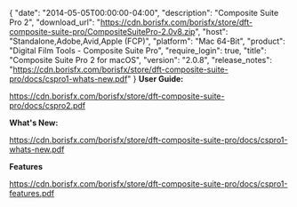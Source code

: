 {
  "date": "2014-05-05T00:00:00-04:00",
  "description": "Composite Suite Pro 2",
  "download_url": "https://cdn.borisfx.com/borisfx/store/dft-composite-suite-pro/CompositeSuitePro-2.0v8.zip",
  "host": "Standalone,Adobe,Avid,Apple (FCP)",
  "platform": "Mac 64-Bit",
  "product": "Digital Film Tools - Composite Suite Pro",
  "require_login": true,
  "title": "Composite Suite Pro 2 for macOS",
  "version": "2.0.8",
  "release_notes": "https://cdn.borisfx.com/borisfx/store/dft-composite-suite-pro/docs/cspro1-whats-new.pdf"
}
**User Guide:**

https://cdn.borisfx.com/borisfx/store/dft-composite-suite-pro/docs/cspro2.pdf

**What's New:**

https://cdn.borisfx.com/borisfx/store/dft-composite-suite-pro/docs/cspro1-whats-new.pdf

**Features**

https://cdn.borisfx.com/borisfx/store/dft-composite-suite-pro/docs/cspro1-features.pdf
